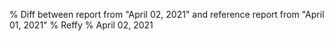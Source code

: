 % Diff between report from "April 02, 2021" and reference report from "April 01, 2021"
% Reffy
% April 02, 2021

